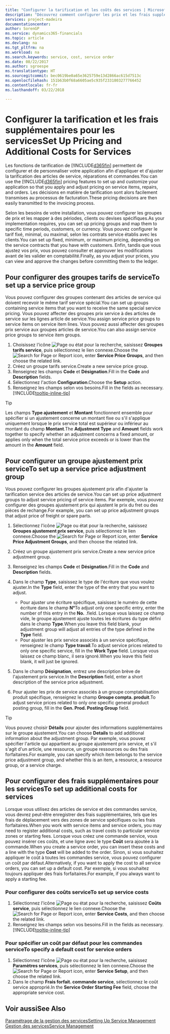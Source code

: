 ```yaml
---
title: "Configurer la tarification et les coûts des services | Microsoft Docs"
description: "Découvrez comment configurer les prix et les frais supplémentaires des services."
services: project-madeira
documentationcenter: 
author: SorenGP
ms.service: dynamics365-financials
ms.topic: article
ms.devlang: na
ms.tgt_pltfrm: na
ms.workload: na
ms.search.keywords: service, cost, service order
ms.date: 08/22/2017
ms.author: sgroespe
ms.translationtype: HT
ms.sourcegitcommit: bec0619be0a65e3625759e13d2866ac615d7513c
ms.openlocfilehash: 151b63b0f68a6605ae5c935f2331803277766452
ms.contentlocale: fr-fr
ms.lasthandoff: 03/22/2018

---
```


# <a name="set-up-pricing-and-additional-costs-for-services"></a><span data-ttu-id="b7965-103">Configurer la tarification et les frais supplémentaires pour les services</span><span class="sxs-lookup"><span data-stu-id="b7965-103">Set Up Pricing and Additional Costs for Services</span></span>
<span data-ttu-id="b7965-104">Les fonctions de tarification de [!INCLUDE[d365fin](includes/d365fin_md.md)] permettent de configurer et de personnaliser votre application afin d'appliquer et d'ajuster la tarification des articles de service, réparations et commandes.</span><span class="sxs-lookup"><span data-stu-id="b7965-104">You can use the [!INCLUDE[d365fin](includes/d365fin_md.md)] pricing features to set up and customize your application so that you apply and adjust pricing on service items, repairs, and orders.</span></span> <span data-ttu-id="b7965-105">Les décisions en matière de tarification sont alors facilement transmises au processus de facturation.</span><span class="sxs-lookup"><span data-stu-id="b7965-105">These pricing decisions are then easily transmitted to the invoicing process.</span></span>  
  
<span data-ttu-id="b7965-106">Selon les besoins de votre installation, vous pouvez configurer les groupes de prix et les mapper à des périodes, clients ou devises spécifiques.</span><span class="sxs-lookup"><span data-stu-id="b7965-106">As your implementation requires, you can set up pricing groups and map them to specific time periods, customers, or currency.</span></span> <span data-ttu-id="b7965-107">Vous pouvez configurer le tarif fixé, minimal, ou maximal, selon les contrats service établis avec les clients.</span><span class="sxs-lookup"><span data-stu-id="b7965-107">You can set up fixed, minimum, or maximum pricing, depending on the service contracts that you have with customers.</span></span> <span data-ttu-id="b7965-108">Enfin, tandis que vous ajustez vos prix, vous pouvez consulter et approuver les modifications avant de les valider en comptabilité.</span><span class="sxs-lookup"><span data-stu-id="b7965-108">Finally, as you adjust your prices, you can view and approve the changes before committing them to the ledger.</span></span>  

## <a name="to-set-up-a-service-price-group"></a><span data-ttu-id="b7965-109">Pour configurer des groupes tarifs de service</span><span class="sxs-lookup"><span data-stu-id="b7965-109">To set up a service price group</span></span>
<span data-ttu-id="b7965-110">Vous pouvez configurer des groupes contenant des articles de service qui doivent recevoir le même tarif service spécial.</span><span class="sxs-lookup"><span data-stu-id="b7965-110">You can set up groups containing service items that you want to receive the same special service pricing.</span></span> <span data-ttu-id="b7965-111">Vous pouvez affecter des groupes prix service à des articles de service sur les lignes article de service.</span><span class="sxs-lookup"><span data-stu-id="b7965-111">You assign service price groups to service items on service item lines.</span></span> <span data-ttu-id="b7965-112">Vous pouvez aussi affecter des groupes prix service aux groupes articles de service.</span><span class="sxs-lookup"><span data-stu-id="b7965-112">You can also assign service price groups to service item groups.</span></span>  

1. <span data-ttu-id="b7965-113">Choisissez l'icône ![Page ou état pour la recherche](media/ui-search/search_small.png "Page ou état pour la recherche"), saisissez **Groupes tarifs service**, puis sélectionnez le lien connexe.</span><span class="sxs-lookup"><span data-stu-id="b7965-113">Choose the ![Search for Page or Report](media/ui-search/search_small.png "Search for Page or Report icon") icon, enter **Service Price Groups**, and then choose the related link.</span></span>  
2. <span data-ttu-id="b7965-114">Créez un groupe tarifs service.</span><span class="sxs-lookup"><span data-stu-id="b7965-114">Create a new service price group.</span></span>  
3. <span data-ttu-id="b7965-115">Renseignez les champs **Code** et **Désignation**.</span><span class="sxs-lookup"><span data-stu-id="b7965-115">Fill in the **Code** and **Description** fields.</span></span>  
4. <span data-ttu-id="b7965-116">Sélectionnez l'action **Configuration**.</span><span class="sxs-lookup"><span data-stu-id="b7965-116">Choose the **Setup** action.</span></span>  
2. <span data-ttu-id="b7965-117">Renseignez les champs selon vos besoins.</span><span class="sxs-lookup"><span data-stu-id="b7965-117">Fill in the fields as necessary.</span></span> [!INCLUDE[tooltip-inline-tip](includes/tooltip-inline-tip_md.md)]  

 > [!Tip]
 > <span data-ttu-id="b7965-118">Les champs **Type ajustement** et **Montant** fonctionnent ensemble pour spécifier si un ajustement concerne un montant fixe ou s'il s'applique uniquement lorsque le prix service total est supérieur ou inférieur au montant du champ **Montant**.</span><span class="sxs-lookup"><span data-stu-id="b7965-118">The **Adjustment Type** and **Amount** fields work together to specify whether an adjustment concerns a fixed amount, or applies only when the total service price exceeds or is lower than the amount in the **Amount** field.</span></span>  

## <a name="to-set-up-a-service-price-adjustment-group"></a><span data-ttu-id="b7965-119">Pour configurer un groupe ajustement prix service</span><span class="sxs-lookup"><span data-stu-id="b7965-119">To set up a service price adjustment group</span></span>  
<span data-ttu-id="b7965-120">Vous pouvez configurer les groupes ajustement prix afin d'ajuster la tarification service des articles de service.</span><span class="sxs-lookup"><span data-stu-id="b7965-120">You can set up price adjustment groups to adjust service pricing of service items.</span></span> <span data-ttu-id="b7965-121">Par exemple, vous pouvez configurer des groupes ajustement prix qui ajustent le prix du fret ou des pièces de rechange.</span><span class="sxs-lookup"><span data-stu-id="b7965-121">For example, you can set up price adjustment groups that adjust price of freight or spare parts.</span></span>  
  
1. <span data-ttu-id="b7965-122">Sélectionnez l'icône ![Page ou état pour la recherche](media/ui-search/search_small.png "Page ou état pour la recherche"), saisissez **Groupes ajustement prix service**, puis sélectionnez le lien connexe.</span><span class="sxs-lookup"><span data-stu-id="b7965-122">Choose the ![Search for Page or Report](media/ui-search/search_small.png "Search for Page or Report icon") icon, enter **Service Price Adjustment Groups**, and then choose the related link.</span></span>  
2. <span data-ttu-id="b7965-123">Créez un groupe ajustement prix service.</span><span class="sxs-lookup"><span data-stu-id="b7965-123">Create a new service price adjustment group.</span></span>  
3. <span data-ttu-id="b7965-124">Renseignez les champs **Code** et **Désignation**.</span><span class="sxs-lookup"><span data-stu-id="b7965-124">Fill in the **Code** and **Description** fields.</span></span>  
4. <span data-ttu-id="b7965-125">Dans le champ **Type**, saisissez le type de l'écriture que vous voulez ajuster.</span><span class="sxs-lookup"><span data-stu-id="b7965-125">In the **Type** field, enter the type of the entry that you want to adjust.</span></span>  
  
    * <span data-ttu-id="b7965-126">Pour ajuster une écriture spécifique, saisissez le numéro de cette écriture dans le champ **N°**</span><span class="sxs-lookup"><span data-stu-id="b7965-126">To adjust only one specific entry, enter the number of this entry in the **No.**</span></span> <span data-ttu-id="b7965-127">.</span><span class="sxs-lookup"><span data-stu-id="b7965-127">field.</span></span> <span data-ttu-id="b7965-128">Lorsque vous laissez ce champ vide, le groupe ajustement ajuste toutes les écritures du type défini dans le champ **Type**.</span><span class="sxs-lookup"><span data-stu-id="b7965-128">When you leave this field blank, your adjustment group will adjust all entries of the type defined in the **Type** field.</span></span>  
    * <span data-ttu-id="b7965-129">Pour ajuster les prix service associés à un service spécifique, renseignez le champ **Type travail**.</span><span class="sxs-lookup"><span data-stu-id="b7965-129">To adjust service prices related to only one specific service, fill in the **Work Type** field.</span></span> <span data-ttu-id="b7965-130">Lorsque vous laissez ce champ blanc, il sera ignoré.</span><span class="sxs-lookup"><span data-stu-id="b7965-130">When you leave this field blank, it will just be ignored.</span></span>  
  
5. <span data-ttu-id="b7965-131">Dans le champ **Désignation**, entrez une description brève de l'ajustement prix service.</span><span class="sxs-lookup"><span data-stu-id="b7965-131">In the **Description** field, enter a short description of the service price adjustment.</span></span>  
6. <span data-ttu-id="b7965-132">Pour ajuster les prix de service associés à un groupe comptabilisation produit spécifique, renseignez le champ **Groupe compta. produit**.</span><span class="sxs-lookup"><span data-stu-id="b7965-132">To adjust service prices related to only one specific general product posting group, fill in the **Gen. Prod. Posting Group** field.</span></span>

> [!Tip]
> <span data-ttu-id="b7965-133">Vous pouvez choisir **Détails** pour ajouter des informations supplémentaires sur le groupe ajustement.</span><span class="sxs-lookup"><span data-stu-id="b7965-133">You can choose **Details** to add additional information about the adjustment group.</span></span> <span data-ttu-id="b7965-134">Par exemple, vous pouvez spécifier l'article qui appartient au groupe ajustement prix service, et s'il s'agit d'un article, une ressource, un groupe ressources ou des frais forfaitaires.</span><span class="sxs-lookup"><span data-stu-id="b7965-134">For example, you can specify which item belongs to the service price adjustment group, and whether this is an item, a resource, a resource group, or a service charge.</span></span>  

## <a name="to-set-up-additional-costs-for-services"></a><span data-ttu-id="b7965-135">Pour configurer des frais supplémentaires pour les services</span><span class="sxs-lookup"><span data-stu-id="b7965-135">To set up additional costs for services</span></span>
<span data-ttu-id="b7965-136">Lorsque vous utilisez des articles de service et des commandes service, vous devrez peut-être enregistrer des frais supplémentaires, tels que les frais de déplacement vers des zones de service spécifiques ou les frais forfaitaires.</span><span class="sxs-lookup"><span data-stu-id="b7965-136">When you work with service items and service orders, you may need to register additional costs, such as travel costs to particular service zones or starting fees.</span></span> <span data-ttu-id="b7965-137">Lorsque vous créez une commande service, vous pouvez insérer ces coûts, et une ligne avec le type **Coût** sera ajoutée à la commande.</span><span class="sxs-lookup"><span data-stu-id="b7965-137">When you create a service order, you can insert these costs and a line with the type **Cost** will be added to the order.</span></span> <span data-ttu-id="b7965-138">Sinon, si vous souhaitez appliquer le coût à toutes les commandes service, vous pouvez configurer un coût par défaut.</span><span class="sxs-lookup"><span data-stu-id="b7965-138">Alternatively, if you want to apply the cost to all service orders, you can set up a default cost.</span></span> <span data-ttu-id="b7965-139">Par exemple, si vous souhaitez toujours appliquer des frais forfaitaires.</span><span class="sxs-lookup"><span data-stu-id="b7965-139">For example, if you always want to apply a starting fee.</span></span>
  
### <a name="to-set-up-service-costs"></a><span data-ttu-id="b7965-140">Pour configurer des coûts service</span><span class="sxs-lookup"><span data-stu-id="b7965-140">To set up service costs</span></span>
1. <span data-ttu-id="b7965-141">Sélectionnez l'icône ![Page ou état pour la recherche](media/ui-search/search_small.png "Page ou état pour la recherche"), saisissez **Coûts service**, puis sélectionnez le lien connexe.</span><span class="sxs-lookup"><span data-stu-id="b7965-141">Choose the ![Search for Page or Report](media/ui-search/search_small.png "Search for Page or Report icon") icon, enter **Service Costs**, and then choose the related link.</span></span> 
2. <span data-ttu-id="b7965-142">Renseignez les champs selon vos besoins.</span><span class="sxs-lookup"><span data-stu-id="b7965-142">Fill in the fields as necessary.</span></span> [!INCLUDE[tooltip-inline-tip](includes/tooltip-inline-tip_md.md)]  

### <a name="to-specify-a-default-cost-for-service-orders"></a><span data-ttu-id="b7965-143">Pour spécifier un coût par défaut pour les commandes service</span><span class="sxs-lookup"><span data-stu-id="b7965-143">To specify a default cost for service orders</span></span>
1. <span data-ttu-id="b7965-144">Sélectionnez l'icône ![Page ou état pour la recherche](media/ui-search/search_small.png "Page ou état pour la recherche"), saisissez **Paramètres services**, puis sélectionnez le lien connexe.</span><span class="sxs-lookup"><span data-stu-id="b7965-144">Choose the ![Search for Page or Report](media/ui-search/search_small.png "Search for Page or Report icon") icon, enter **Service Setup**, and then choose the related link.</span></span> 
2. <span data-ttu-id="b7965-145">Dans le champ **Frais forfait. commande service**, sélectionnez le coût service approprié.</span><span class="sxs-lookup"><span data-stu-id="b7965-145">In the **Service Order Starting Fee** field, choose the appropriate service cost.</span></span>

## <a name="see-also"></a><span data-ttu-id="b7965-146">Voir aussi</span><span class="sxs-lookup"><span data-stu-id="b7965-146">See Also</span></span>
[<span data-ttu-id="b7965-147">Paramétrage de la gestion des services</span><span class="sxs-lookup"><span data-stu-id="b7965-147">Setting Up Service Management</span></span>](service-setup-service.md)  
[<span data-ttu-id="b7965-148">Gestion des services</span><span class="sxs-lookup"><span data-stu-id="b7965-148">Service Management</span></span>](service-service.md)  

